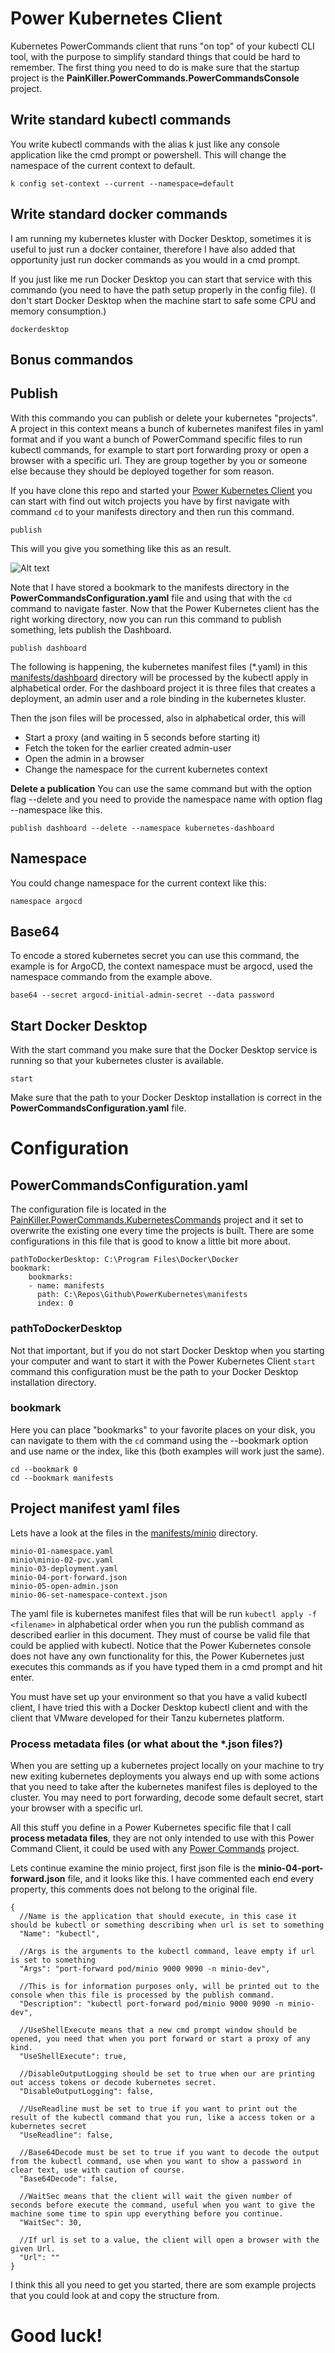 # Power Kubernetes Client
Kubernetes PowerCommands client that runs "on top" of your kubectl CLI tool, with the purpose to simplify standard things that could be hard to remember. The first thing you need to do is make sure that the startup project is the **PainKiller.PowerCommands.PowerCommandsConsole** project.

## Write standard kubectl commands
You write kubectl commands with the alias k just like any console application like the cmd prompt or powershell. This will change the namespace of the current context to default.
```
k config set-context --current --namespace=default
```
## Write standard docker commands
I am running my kubernetes kluster with Docker Desktop, sometimes it is useful to just run a docker container, therefore I have also added that opportunity just run docker commands as you would in a cmd prompt. 

If you just like me run Docker Desktop you can start that service with this commando (you need to have the path setup properly in the config file). (I don't start Docker Desktop when the machine start to safe some CPU and memory consumption.)
```
dockerdesktop
```
## Bonus commandos

## Publish
With this commando you can publish or delete your kubernetes "projects". A project in this context means a bunch of kubernetes manifest files in yaml format and if you want a bunch of PowerCommand specific files to run kubectl commands, for example to start port forwarding proxy or open a browser with a specific url. They are group together by you or someone else because they should be deployed together for som reason.

If you have clone this repo and started your [Power Kubernetes Client](./src/) you can start with find out witch projects you have by first navigate with command ```cd``` to your manifests directory and then run this command.
```
publish
```
This will you give you something like this as an result.

![Alt text](/docs/images/publish_navigate.png?raw=true "Navigate to manifests")

Note that I have stored a bookmark to the manifests directory in the **PowerCommandsConfiguration.yaml** file and using that with the ```cd``` command to navigate faster. Now that the Power Kubernetes client has the right working directory, now you can run this command to publish something, lets publish the Dashboard.
```
publish dashboard
```
The following is happening, the kubernetes manifest files (*.yaml) in this [manifests/dashboard](./manifests/dashboard/) directory will be processed by the kubectl apply in alphabetical order.  For the dashboard project it is three files that creates a deployment, an admin user and a role binding in the kubernetes kluster.

Then the json files will be processed, also in alphabetical order, this will 

- Start a proxy (and waiting in 5 seconds before starting it)
- Fetch the token for the earlier created admin-user
- Open the admin in a browser
- Change the namespace for the current kubernetes context

**Delete a publication**
You can use the same command but with the option flag --delete and you need to provide the namespace name with option flag --namespace like this.
```
publish dashboard --delete --namespace kubernetes-dashboard
```
## Namespace
You could change namespace for the current context like this:
```
namespace argocd
```
## Base64
To encode a stored kubernetes secret you can use this command, the example is for ArgoCD, the context namespace must be argocd, used the namespace commando from the example above.
```
base64 --secret argocd-initial-admin-secret --data password
```
## Start Docker Desktop
With the start command you make sure that the Docker Desktop service is running so that your kubernetes cluster is available.
```
start
```
Make sure that the path to your Docker Desktop installation is correct in the **PowerCommandsConfiguration.yaml** file.

# Configuration
## PowerCommandsConfiguration.yaml
The configuration file is located in the [PainKiller.PowerCommands.KubernetesCommands](./src/PainKiller.PowerCommands.KubernetesCommands/) project and it set to overwrite the existing one every time the projects is built. There are some configurations in this file that is good to know a little bit more about.
```
pathToDockerDesktop: C:\Program Files\Docker\Docker
bookmark:
    bookmarks:
    - name: manifests
      path: C:\Repos\Github\PowerKubernetes\manifests
      index: 0
```
### pathToDockerDesktop
Not that important, but if you do not start Docker Desktop when you starting your computer and want to start it with the Power Kubernetes Client ```start``` command this configuration must be the path to your Docker Desktop installation directory.
### bookmark
Here you can place "bookmarks" to your favorite places on your disk, you can navigate to them with the ```cd``` command using the --bookmark option and use name or the index, like this (both examples will work just the same).
```
cd --bookmark 0
cd --bookmark manifests
```
## Project manifest yaml files
Lets have a look at the files in the [manifests/minio](./manifests/minio/) directory.
```
minio-01-namespace.yaml
minio\minio-02-pvc.yaml
minio-03-deployment.yaml
minio-04-port-forward.json
minio-05-open-admin.json
minio-06-set-namespace-context.json
```
The yaml file is kubernetes manifest files that will be run ```kubectl apply -f <filename>``` in alphabetical order when you run the publish command as described earlier in this document. They must of course be valid file that could be applied with kubectl. Notice that the Power Kubernetes console does not have any own functionality for this, the Power Kubernetes just executes this commands as if you have typed them in a cmd prompt and hit enter.

You must have set up your environment so that you have a valid kubectl client, I have tried this with a Docker Desktop kubectl client and with the client that VMware developed for their Tanzu kubernetes platform.

### Process metadata files (or what about the *.json files?)
When you are setting up a kubernetes project locally on your machine to try new exiting kubernetes deployments you always end up with some actions that you need to take after the kubernetes manifest files is deployed to the cluster. You may need to port forwarding, decode some default secret, start your browser with a specific url. 

All this stuff you define in a Power Kubernetes specific file that I call **process metadata files**, they are not only intended to use with this Power Command Client, it could be used with any [Power Commands](https://github.com/PowerCommands/PowerCommands2022) project. 

Lets continue examine the minio project, first json file is the **minio-04-port-forward.json** file, and it looks like this.
I have commented each end every property, this comments does not belong to the original file.
```
{
  //Name is the application that should execute, in this case it should be kubectl or something describing when url is set to something
  "Name": "kubectl",

  //Args is the arguments to the kubectl command, leave empty if url is set to something
  "Args": "port-forward pod/minio 9000 9090 -n minio-dev",

  //This is for information purposes only, will be printed out to the console when this file is processed by the publish command.
  "Description": "kubectl port-forward pod/minio 9000 9090 -n minio-dev",

  //UseShellExecute means that a new cmd prompt window should be opened, you need that when you port forward or start a proxy of any kind.
  "UseShellExecute": true,

  //DisableOutputLogging should be set to true when our are printing out access tokens or decode kubernetes secret.
  "DisableOutputLogging": false,

  //UseReadline must be set to true if you want to print out the result of the kubectl command that you run, like a access token or a kubernetes secret
  "UseReadline": false,

  //Base64Decode must be set to true if you want to decode the output from the kubectl command, use when you want to show a password in clear text, use with caution of course.
  "Base64Decode": false,

  //WaitSec means that the client will wait the given number of seconds before execute the command, useful when you want to give the machine some time to spin upp everything before you continue.
  "WaitSec": 30,
  
  //If url is set to a value, the client will open a browser with the given Url.
  "Url": ""
}
```
I think this all you need to get you started, there are som example projects that you could look at and copy the structure from.

# Good luck!